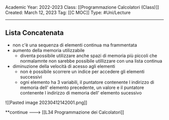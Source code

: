 Academic Year: 2022-2023
Class: [[Programmazione Calcolatori (Class)]]
Created: March 12, 2023
Tag: [[C MOC]]
Type: #Uni/Lecture 

---
## Lista Concatenata 
- non c'è una sequenza di elementi continua ma frammentata
- aumento della memoria utilizzabile 
	- diventa possibile utilizzare anche spazi di memoria più piccoli che normalamnte non sarebbe possibile utillizzare con una lista continua
- diminuzione della velocità di acesso agli elementi 
	- non è possibile scorrere un indice per accedere gli elementi successivi
	- ogni elemento ha 3 variabili, il puntatore contenente l indirizzo di memoria dell' elemento precedente,  un valore e il puntatore contenente l indirizzo di memoria dell' elemento sucessivo 

![[Pasted image 20230412142001.png]]

**continue ---> [[L34 Programmazione dei Calcolatori]]
